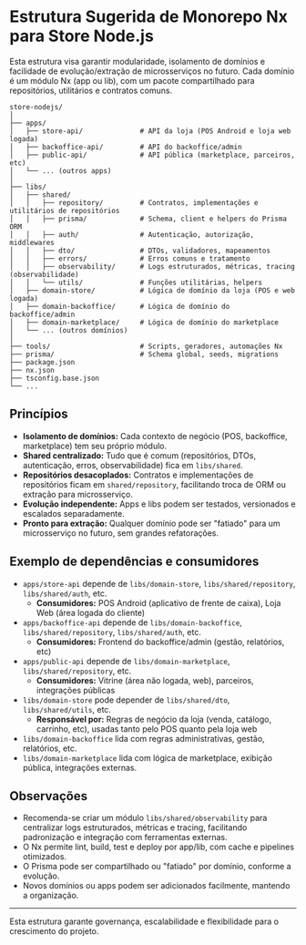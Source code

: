 # Estrutura Sugerida de Monorepo Nx para Store Node.js

Esta estrutura visa garantir modularidade, isolamento de domínios e facilidade de evolução/extração de microsserviços no futuro. Cada domínio é um módulo Nx (app ou lib), com um pacote compartilhado para repositórios, utilitários e contratos comuns.

```
store-nodejs/
│
├── apps/
│   ├── store-api/              # API da loja (POS Android e loja web logada)
│   ├── backoffice-api/         # API do backoffice/admin
│   ├── public-api/             # API pública (marketplace, parceiros, etc)
│   └── ... (outros apps)
│
├── libs/
│   ├── shared/
│   │   ├── repository/         # Contratos, implementações e utilitários de repositórios
│   │   ├── prisma/             # Schema, client e helpers do Prisma ORM
│   │   ├── auth/               # Autenticação, autorização, middlewares
│   │   ├── dto/                # DTOs, validadores, mapeamentos
│   │   ├── errors/             # Erros comuns e tratamento
│   │   ├── observability/      # Logs estruturados, métricas, tracing (observabilidade)
│   │   └── utils/              # Funções utilitárias, helpers
│   ├── domain-store/           # Lógica de domínio da loja (POS e web logada)
│   ├── domain-backoffice/      # Lógica de domínio do backoffice/admin
│   ├── domain-marketplace/     # Lógica de domínio do marketplace
│   └── ... (outros domínios)
│
├── tools/                      # Scripts, geradores, automações Nx
├── prisma/                     # Schema global, seeds, migrations
├── package.json
├── nx.json
├── tsconfig.base.json
└── ...
```

## Princípios
- **Isolamento de domínios:** Cada contexto de negócio (POS, backoffice, marketplace) tem seu próprio módulo.
- **Shared centralizado:** Tudo que é comum (repositórios, DTOs, autenticação, erros, observabilidade) fica em `libs/shared`.
- **Repositórios desacoplados:** Contratos e implementações de repositórios ficam em `shared/repository`, facilitando troca de ORM ou extração para microsserviço.
- **Evolução independente:** Apps e libs podem ser testados, versionados e escalados separadamente.
- **Pronto para extração:** Qualquer domínio pode ser "fatiado" para um microsserviço no futuro, sem grandes refatorações.


## Exemplo de dependências e consumidores
- `apps/store-api` depende de `libs/domain-store`, `libs/shared/repository`, `libs/shared/auth`, etc.
  - **Consumidores:** POS Android (aplicativo de frente de caixa), Loja Web (área logada do cliente)
- `apps/backoffice-api` depende de `libs/domain-backoffice`, `libs/shared/repository`, `libs/shared/auth`, etc.
  - **Consumidores:** Frontend do backoffice/admin (gestão, relatórios, etc)
- `apps/public-api` depende de `libs/domain-marketplace`, `libs/shared/repository`, etc.
  - **Consumidores:** Vitrine (área não logada, web), parceiros, integrações públicas
- `libs/domain-store` pode depender de `libs/shared/dto`, `libs/shared/utils`, etc.
  - **Responsável por:** Regras de negócio da loja (venda, catálogo, carrinho, etc), usadas tanto pelo POS quanto pela loja web
- `libs/domain-backoffice` lida com regras administrativas, gestão, relatórios, etc.
- `libs/domain-marketplace` lida com lógica de marketplace, exibição pública, integrações externas.

## Observações
- Recomenda-se criar um módulo `libs/shared/observability` para centralizar logs estruturados, métricas e tracing, facilitando padronização e integração com ferramentas externas.
- O Nx permite lint, build, test e deploy por app/lib, com cache e pipelines otimizados.
- O Prisma pode ser compartilhado ou "fatiado" por domínio, conforme a evolução.
- Novos domínios ou apps podem ser adicionados facilmente, mantendo a organização.

---

Esta estrutura garante governança, escalabilidade e flexibilidade para o crescimento do projeto.
